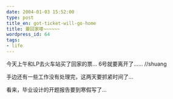 ```yaml
---
date: 2004-01-03 15:52:00
type: post
title_en: got-ticket-will-go-home
title: 要回家喽~~~~~~
wordpress_id: 64
tags:
- life
---
```


今天上午和LP去火车站买了回家的票... 6号就要离开了...... //shuang  
  
手边还有一些工作没有处理完，这两天要抓紧时间了...  
  
看来，毕业设计的开题报告要到寒假写了...

[](http://www.icbean.com/nickcheng/default.asp?cat=1)
